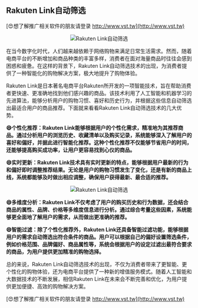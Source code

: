 ## **Rakuten Link自动筛选**

[😍想了解推广相关软件的朋友请登录 http://www.vst.tw](http://www.vst.tw)

 <center><img src="https://vst.tw/MP4/tuiguang/png/2.png" alt="Rakuten Link自动筛选"></center>

在当今数字化时代，人们越来越依赖于网络购物来满足日常生活需求。然而，随着电商平台的不断增加和商品种类的丰富多样，消费者在面对海量商品时往往会感到困惑和疲惫。在这样的背景下，Rakuten Link自动筛选技术的出现，为消费者提供了一种智能化的购物解决方案，极大地提升了购物体验。

Rakuten Link是日本著名电商平台Rakuten所开发的一项智能技术，旨在帮助消费者更快速、更准确地找到他们感兴趣的商品。该技术利用了人工智能和机器学习的先进算法，能够分析用户的购物习惯、喜好和历史行为，并根据这些信息自动筛选出最适合用户的商品推荐。下面就来看看Rakuten Link自动筛选技术的几大优势。

**😄个性化推荐：Rakuten Link能够根据用户的个性化需求，精准地为其推荐商品。通过分析用户的浏览历史、收藏清单以及购买记录，系统能够深入了解用户的喜好和偏好，并据此进行智能化推荐。这种个性化推荐不仅能够节省用户的时间，还能够提高购买成功率，让用户更容易找到心仪的商品。**

**😄实时更新：Rakuten Link技术具有实时更新的特点，能够根据用户最新的行为和偏好即时调整推荐结果。无论是用户的购物习惯发生了变化，还是有新的商品上线，系统都能够及时做出相应调整，确保用户获得最新、最合适的推荐。**

 <center><img src="https://vst.tw/MP4/tuiguang/png/0.png" alt="Rakuten Link自动筛选"></center>

**😄多维度分析：Rakuten Link不仅考虑了用户的购买历史和行为数据，还会结合商品的属性、品牌、价格等多维度信息进行分析。通过综合考量这些因素，系统能够更全面地了解用户的需求，从而做出更准确的推荐。**

**😄智能过滤：除了个性化推荐外，Rakuten Link还具备智能过滤功能，能够根据用户的需求自动筛选出符合条件的商品。用户可以根据自己的偏好设置筛选条件，例如价格范围、品牌偏好、商品属性等，系统会根据用户的设定过滤出最符合要求的商品，为用户提供更加精准的购物选择。**

总的来说，Rakuten Link自动筛选技术的出现，不仅为消费者带来了更智能、更个性化的购物体验，还为电商平台提供了一种新的增值服务模式。随着人工智能和大数据技术的不断发展，相信Rakuten Link在未来会不断完善和优化，为用户提供更加便捷、高效的购物解决方案。

[😍想了解推广相关软件的朋友请登录 http://www.vst.tw](http://www.vst.tw)



